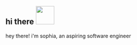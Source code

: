 <h2> hi there <img src="https://64.media.tumblr.com/e1858670b123b2df3f43f44228a3d2cd/tumblr_mkkdqdm4y01rfjowdo1_500.gif" width="50"></h2>
<p>hey there! i'm sophia, an aspiring software engineer</p>
